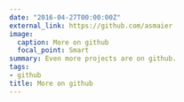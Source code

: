 ```yaml
---
date: "2016-04-27T00:00:00Z"
external_link: https://github.com/asmaier
image:
  caption: More on github
  focal_point: Smart
summary: Even more projects are on github.
tags:
- github
title: More on github
---
```

